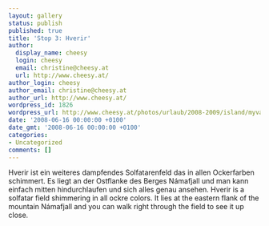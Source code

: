 ```yaml
---
layout: gallery
status: publish
published: true
title: 'Stop 3: Hverir'
author:
  display_name: cheesy
  login: cheesy
  email: christine@cheesy.at
  url: http://www.cheesy.at/
author_login: cheesy
author_email: christine@cheesy.at
author_url: http://www.cheesy.at/
wordpress_id: 1826
wordpress_url: http://www.cheesy.at/photos/urlaub/2008-2009/island/myvatn/hverir/
date: '2008-06-16 00:00:00 +0100'
date_gmt: '2008-06-16 00:00:00 +0100'
categories:
- Uncategorized
comments: []
---
```

<!--:de-->Hverir ist ein weiteres dampfendes Solfatarenfeld das in allen Ockerfarben schimmert. Es liegt an der Ostflanke des Berges Námafjall und man kann einfach mitten hindurchlaufen und sich alles genau ansehen.
<!--:--><!--:en-->Hverir is a solfatar field shimmering in all ockre colors. It lies at the eastern flank of the mountain Námafjall and you can walk right through the field to see it up close.
<!--:-->
